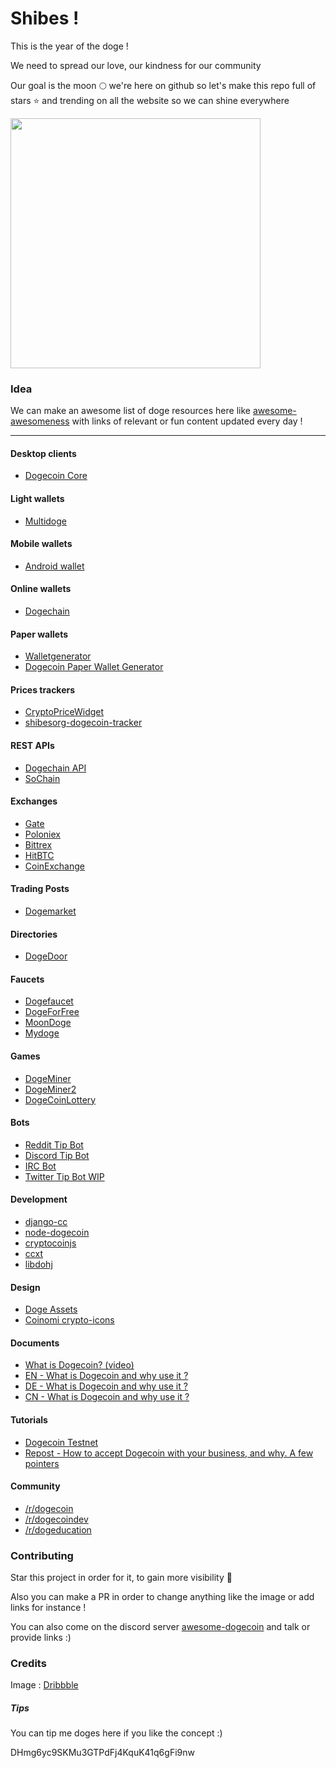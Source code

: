 # Shibes ! 

This is the year of the doge !

We need to spread our love, our kindness for our community 

Our goal is the moon :full_moon: we're here on github so let's make this repo full of stars ⭐️ and trending on all the website so we can shine everywhere

<img src="https://raw.githubusercontent.com/Bouhnosaure/octo_doge/master/octo_doge.png" width="400">

### Idea

We can make an awesome list of doge resources here like [awesome-awesomeness](https://github.com/bayandin/awesome-awesomeness) with links of relevant or fun content updated every day !

_________________

#### Desktop clients
- [Dogecoin Core](https://github.com/dogecoin/dogecoin)

#### Light wallets
- [Multidoge](http://multidoge.org)

#### Mobile wallets
- [Android wallet](https://play.google.com/store/apps/details?id=de.langerhans.wallet)

#### Online wallets
- [Dogechain](https://my.dogechain.info)

#### Paper wallets
- [Walletgenerator](https://walletgenerator.net/?currency=Dogecoin)
- [Dogecoin Paper Wallet Generator](http://dogecoinpaperwallet.net)

#### Prices trackers
- [CryptoPriceWidget](https://github.com/nathanp/crypto-price-widget)
- [shibesorg-dogecoin-tracker](https://chrome.google.com/webstore/detail/shibesorg-dogecoin-tracke/jedodbnokihgeijikkcneiklbcoiaijb)

#### REST APIs
- [Dogechain API](https://dogechain.info/api)
- [SoChain](http://chain.so)

#### Exchanges
- [Gate](https://gate.io/trade/doge_btc)
- [Poloniex](https://poloniex.com/exchange#btc_doge)
- [Bittrex](https://bittrex.com/Market/Index?MarketName=BTC-DOGE)
- [HitBTC](https://hitbtc.com/DOGE-to-BTC)
- [CoinExchange](https://www.coinexchange.io/market/DOGE/BTC)

#### Trading Posts
- [Dogemarket](http://www.reddit.com/r/dogemarket)

#### Directories
- [DogeDoor](http://www.dogedoor.net)

#### Faucets
- [Dogefaucet](http://www.dogefaucet.com)
- [DogeForFree](http://dogeforfree.fnhost.org)
- [MoonDoge](http://moondoge.co.in)
- [Mydoge](http://mydoge.co.in)

#### Games
- [DogeMiner](https://dogeminer.se)
- [DogeMiner2](https://dogeminer2.com)
- [DogeCoinLottery](http://www.reddit.com/r/DogeCoinLottery)

#### Bots
- [Reddit Tip Bot](https://github.com/just-an-dev/sodogetip)
- [Discord Tip Bot](https://github.com/greenbigfrog/discordtipbot)
- [IRC Bot](https://github.com/mniip/Doger)
- [Twitter Tip Bot WIP](https://github.com/shibesorg/twitter-dogetiprobot)

#### Development
- [django-cc](https://github.com/limpbrains/django-cc)
- [node-dogecoin](https://github.com/countable/node-dogecoin)
- [cryptocoinjs](http://cryptocoinjs.com)
- [ccxt](https://github.com/ccxt/ccxt)
- [libdohj](https://github.com/dogecoin/libdohj)

#### Design
- [Doge Assets](https://github.com/drjdaverth/doge_assets)
- [Coinomi crypto-icons](https://github.com/Coinomi/crypto-icons)

#### Documents
- [What is Dogecoin? (video)](https://youtu.be/_KVZmS_UO5I)
- [EN - What is Dogecoin and why use it ?](https://www.docdroid.net/1294p/leaflet.pdf)
- [DE - What is Dogecoin and why use it ?](https://www.docdroid.net/12dbe/leaflet-german.pdf)
- [CN - What is Dogecoin and why use it ?](https://www.docdroid.net/1294i/leaflet-chinese.pdf)

#### Tutorials
- [Dogecoin Testnet](https://github.com/Dirrot/dogecoin-testnet)
- [Repost - How to accept Dogecoin with your business, and why. A few pointers](https://www.reddit.com/r/dogecoin/comments/2kg0bd/repost_how_to_accept_dogecoin_with_your_business/)

#### Community
- [/r/dogecoin](https://www.reddit.com/r/dogecoin/)
- [/r/dogecoindev](https://www.reddit.com/r/dogecoindev/)
- [/r/dogeducation](https://www.reddit.com/r/dogeducation/)

### Contributing
Star this project in order for it, to gain more visibility :rocket:

Also you can make a PR in order to change anything like the image or add links for instance !

You can also come on the discord server [awesome-dogecoin](https://discord.gg/gujeXuG) and talk or provide links :)

### Credits
Image : [Dribbble](https://dribbble.com/shots/1724494-Shiba-Inu)

##### Tips
You can tip me doges here if you like the concept :)

DHmg6yc9SKMu3GTPdFj4KquK41q6gFi9nw
